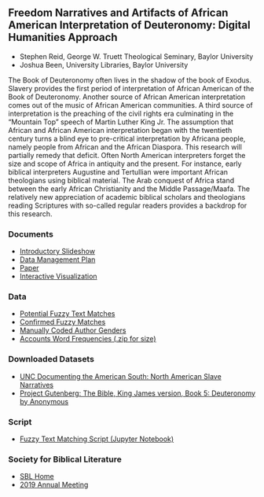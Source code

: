 ## Freedom Narratives and Artifacts of African American Interpretation of Deuteronomy: Digital Humanities Approach


 - Stephen Reid, George W. Truett Theological Seminary, Baylor University<br>
 - Joshua Been, University Libraries, Baylor University

The Book of Deuteronomy often lives in the shadow of the book of Exodus. Slavery provides the first period of interpretation of African American of the Book of Deuteronomy. Another source of African American interpretation comes out of the music of African American communities. A third source of interpretation is the preaching of the civil rights era culminating in the “Mountain Top” speech of Martin Luther King Jr. The assumption that African and African American interpretation began with the twentieth century turns a blind eye to pre-critical interpretation by Africana people, namely people from African and the African Diaspora. This research will partially remedy that deficit. Often North American interpreters forget the size and scope of Africa in antiquity and the present. For instance, early biblical interpreters Augustine and Tertullian were important African theologians using biblical material. The Arab conquest of Africa stand between the early African Christianity and the Middle Passage/Maafa. The relatively new appreciation of academic biblical scholars and theologians reading Scriptures with so-called regular readers provides a backdrop for this research.

### Documents
 - [Introductory Slideshow](https://baylor0-my.sharepoint.com/:p:/g/personal/joshua_been_baylor_edu/EQKSsbP1zJ1MkYv5ikc9uOgBPAi4rVzQUISJDXgKkvPHuw?e=3HBLun)
 - [Data Management Plan](DMP.pdf)
 - [Paper](DigitalHumanitiesinBiblicalEarlyJewishandChristianStudies.pdf)
 - [Interactive Visualization](http://bit.ly/freedom_narratives)

### Data
- [Potential Fuzzy Text Matches](PotentialFuzzyTextMatches.txt)
- [Confirmed Fuzzy Matches](ConfirmedFuzzyMatches.csv)
- [Manually Coded Author Genders](ManuallyCodedAuthorGenders.csv)
- [Accounts Word Frequencies (.zip for size)](AccountsWordFrequencies.zip)

### Downloaded Datasets
 - [UNC Documenting the American South: North American Slave Narratives](https://docsouth.unc.edu/neh/)
 - [Project Gutenberg: The Bible, King James version, Book 5: Deuteronomy by Anonymous](https://www.gutenberg.org/ebooks/8005)

### Script
- [Fuzzy Text Matching Script (Jupyter Notebook)](https://github.com/Josh-Been/Freedom-Narratives-Deuteronomy/blob/master/fuzzy.ipynb)

### Society for Biblical Literature
 - [SBL Home](https://www.sbl-site.org)
 - [2019 Annual Meeting](https://www.sbl-site.org/meetings/Congresses_ProgramBook.aspx?MeetingId=35)
